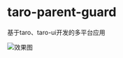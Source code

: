 # taro-parent-guard
基于taro、taro-ui开发的多平台应用

![效果图](https://upload-images.jianshu.io/upload_images/1009301-b1c5275f869826dd.gif?imageMogr2/auto-orient/strip)

